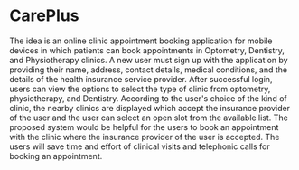 # CarePlus
The idea is an online clinic appointment booking application for mobile devices in which patients can book appointments in Optometry, Dentistry, and Physiotherapy clinics.
A new user must sign up with the application by providing their name, address, contact details, medical conditions, and the details of the health insurance service provider. After successful login, users can view the options to select the type of clinic from optometry, physiotherapy, and Dentistry. According to the user's choice of the kind of clinic, the nearby clinics are displayed which accept the insurance provider of the user and the user can select an open slot from the available list.
The proposed system would be helpful for the users to book an appointment with the clinic where the insurance provider of the user is accepted. The users will save time and effort of clinical visits and telephonic calls for booking an appointment.


